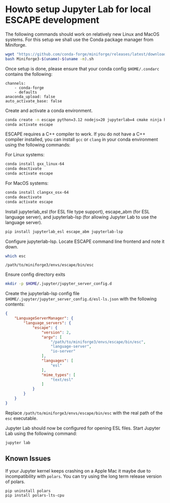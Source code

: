 # Howto setup Jupyter Lab for local ESCAPE development

The following commands should work on relatively new Linux and MacOS systems.
For this setup we shall use the Conda package manager from Miniforge.

```sh
wget "https://github.com/conda-forge/miniforge/releases/latest/download/Miniforge3-$(uname)-$(uname -m).sh"
bash Miniforge3-$(uname)-$(uname -m).sh
```

Once setup is done, please ensure that your conda config `$HOME/.condarc` contains the following:

```
channels:
    - conda-forge
    - defaults
anaconda_upload: false
auto_activate_base: false
```

Create and activate a conda environment.

```sh
conda create -n escape python=3.12 nodejs=20 jupyterlab=4 cmake ninja hdf5
conda activate escape
```

ESCAPE requires a C++ compiler to work.
If you do not have a C++ compiler installed,
you can install `gcc` or `clang` in your conda environment using the following commands:

For Linux systems:
```sh
conda install gxx_linux-64
conda deactivate
conda activate escape
```

For MacOS systems:
```sh
conda install clangxx_osx-64
conda deactivate
conda activate escape
```

Install jupyterlab_esl (for ESL file type support),
escape_abm (for ESL language server),
and jupyterlab-lsp (for allowing Jupyter Lab to use the language server).

```sh
pip install jupyterlab_esl escape_abm jupyterlab-lsp
```

Configure jupyterlab-lsp.
Locate ESCAPE command line frontend and note it down.

```sh
which esc
```
```
/path/to/miniforge3/envs/escape/bin/esc
```

Ensure config directory exits
```sh
mkdir -p $HOME/.jupyter/jupyter_server_config.d
```

Create the jupyterlab-lsp config file `$HOME/.jupyter/jupyter_server_config.d/esl-ls.json`  with the following contents:
```json
{
    "LanguageServerManager": {
        "language_servers": {
            "escape": {
                "version": 2,
                "argv": [
                    "/path/to/miniforge3/envs/escape/bin/esc",
                    "language-server",
                    "io-server"
                ],
                "languages": [
                    "esl"
                ],
                "mime_types": [
                    "text/esl"
                ]
            }
        }
    }
}
```

Replace `/path/to/miniforge3/envs/escape/bin/esc` with
the real path of the `esc` executable.

Jupyter Lab should now be configured for opening ESL files.
Start Jupyter Lab using the following command:

```sh
jupyter lab
```

## Known Issues

If your Jupyter kernel keeps crashing on a Apple Mac
it maybe due to incompatibility with `polars`.
You can try using the long term release version of polars.

```sh
pip uninstall polars
pip install polars-lts-cpu
```
